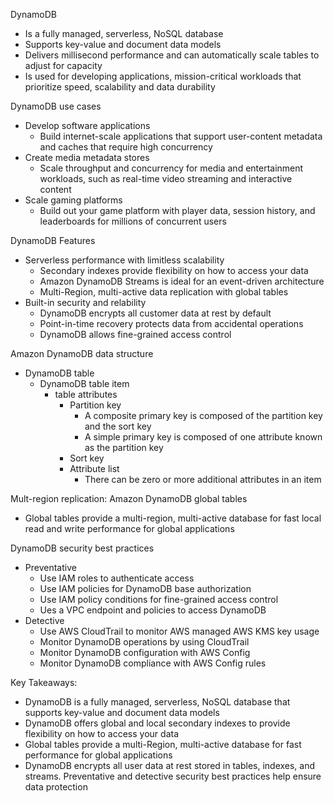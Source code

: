 DynamoDB
- Is a fully managed, serverless, NoSQL database
- Supports key-value and document data models 
- Delivers millisecond performance and can automatically scale tables to adjust for capacity 
- Is used for developing applications, mission-critical workloads that prioritize speed, scalability and data durability 

DynamoDB use cases
- Develop software applications
	- Build internet-scale applications that support user-content metadata and caches that require high concurrency 
- Create media metadata stores
	- Scale throughput and concurrency for media and entertainment workloads, such as real-time video streaming and interactive content 
- Scale gaming platforms 
	- Build out your game platform with player data, session history, and leaderboards for millions of concurrent users 

DynamoDB Features
- Serverless performance with limitless scalability 
	- Secondary indexes provide flexibility on how to access your data
	- Amazon DynamoDB Streams is ideal for an event-driven architecture
	- Multi-Region, multi-active data replication with global tables 
- Built-in security and relability 
	- DynamoDB encrypts all customer data at rest by default 
	- Point-in-time recovery protects data from accidental operations 
	- DynamoDB allows fine-grained access control 

Amazon DynamoDB data structure 
- DynamoDB table 
	- DynamoDB table item 
		- table attributes 
			- Partition key
				- A composite primary key is composed of the partition key and the sort key 
				- A simple primary key is composed of one attribute known as the partition key 
			- Sort key 
			- Attribute list 
				- There can be zero or more additional attributes in an item 

Mult-region replication: Amazon DynamoDB global tables 
- Global tables provide a multi-region, multi-active database for fast local read and write performance for global applications

DynamoDB security best practices 
- Preventative 
	- Use IAM roles to authenticate access
	- Use IAM policies for DynamoDB base authorization 
	- Use IAM policy conditions for fine-grained access control
	- Ues a VPC endpoint and policies to access DynamoDB
- Detective
	- Use AWS CloudTrail to monitor AWS managed AWS KMS key usage 
	- Monitor DynamoDB operations by using CloudTrail
	- Monitor DynamoDB configuration with AWS Config
	- Monitor DynamoDB compliance with AWS Config rules 

Key Takeaways:
- DynamoDB is a fully managed, serverless, NoSQL database that supports key-value and document data models 
- DynamoDB offers global and local secondary indexes to provide flexibility on how to access your data 
- Global tables provide a multi-Region, multi-active database for fast performance for global applications
- DynamoDB encrypts all user data at rest stored in tables, indexes, and streams. Preventative and detective security best practices help ensure data protection 

